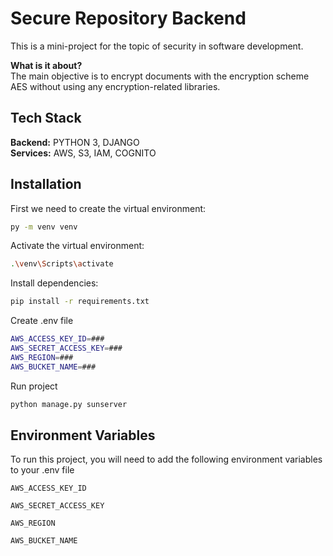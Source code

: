 
# Secure Repository Backend

This is a mini-project for the topic of security in software development.

**What is it about?**\
The main objective is to encrypt documents with the encryption scheme AES without using any encryption-related libraries.
## Tech Stack

**Backend:** PYTHON 3, DJANGO\
**Services:** AWS, S3, IAM, COGNITO 


## Installation

First we need to create the virtual environment:

```bash
py -m venv venv
```

Activate the virtual environment:

```bash
.\venv\Scripts\activate
```

Install dependencies:

```bash
pip install -r requirements.txt
```

Create .env file

```bash
AWS_ACCESS_KEY_ID=###
AWS_SECRET_ACCESS_KEY=###
AWS_REGION=###
AWS_BUCKET_NAME=###


```


Run project

```bash
python manage.py sunserver
```
## Environment Variables

To run this project, you will need to add the following environment variables to your .env file

`AWS_ACCESS_KEY_ID`

`AWS_SECRET_ACCESS_KEY`

`AWS_REGION`

`AWS_BUCKET_NAME`